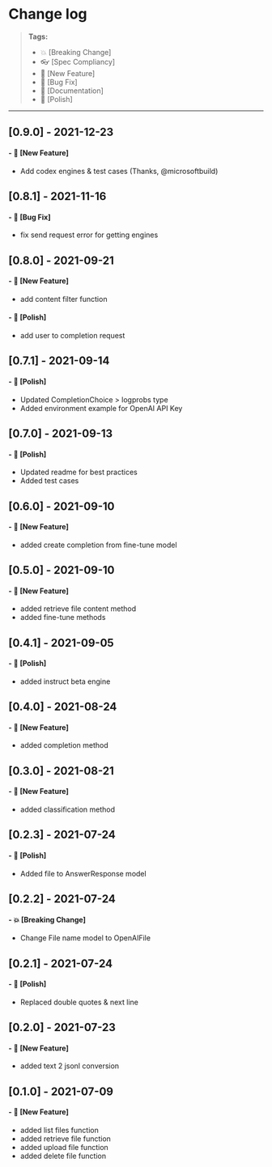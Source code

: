 # Change log

> **Tags:**
>
> - :boom: [Breaking Change]
> - :eyeglasses: [Spec Compliancy]
> - :rocket: [New Feature]
> - :bug: [Bug Fix]
> - :memo: [Documentation]
> - :nail_care: [Polish]

---

## [0.9.0] - 2021-12-23

#### - :rocket: [New Feature]

- Add codex engines & test cases (Thanks, @microsoftbuild)

## [0.8.1] - 2021-11-16

#### - :bug: [Bug Fix]

- fix send request error for getting engines

## [0.8.0] - 2021-09-21

#### - :rocket: [New Feature]

- add content filter function

#### - :nail_care: [Polish]

- add user to completion request

## [0.7.1] - 2021-09-14

#### - :nail_care: [Polish]

- Updated CompletionChoice > logprobs type
- Added environment example for OpenAI API Key

## [0.7.0] - 2021-09-13

#### - :nail_care: [Polish]

- Updated readme for best practices
- Added test cases

## [0.6.0] - 2021-09-10

#### - :rocket: [New Feature]

- added create completion from fine-tune model

## [0.5.0] - 2021-09-10

#### - :rocket: [New Feature]

- added retrieve file content method
- added fine-tune methods

## [0.4.1] - 2021-09-05

#### - :nail_care: [Polish]

- added instruct beta engine

## [0.4.0] - 2021-08-24

#### - :rocket: [New Feature]

- added completion method

## [0.3.0] - 2021-08-21

#### - :rocket: [New Feature]

- added classification method

## [0.2.3] - 2021-07-24

#### - :nail_care: [Polish]

- Added file to AnswerResponse model

## [0.2.2] - 2021-07-24

#### - :boom: [Breaking Change]

- Change File name model to OpenAIFile

## [0.2.1] - 2021-07-24

#### - :nail_care: [Polish]

- Replaced double quotes & next line

## [0.2.0] - 2021-07-23

#### - :rocket: [New Feature]

- added text 2 jsonl conversion

## [0.1.0] - 2021-07-09

#### - :rocket: [New Feature]

- added list files function
- added retrieve file function
- added upload file function
- added delete file function
